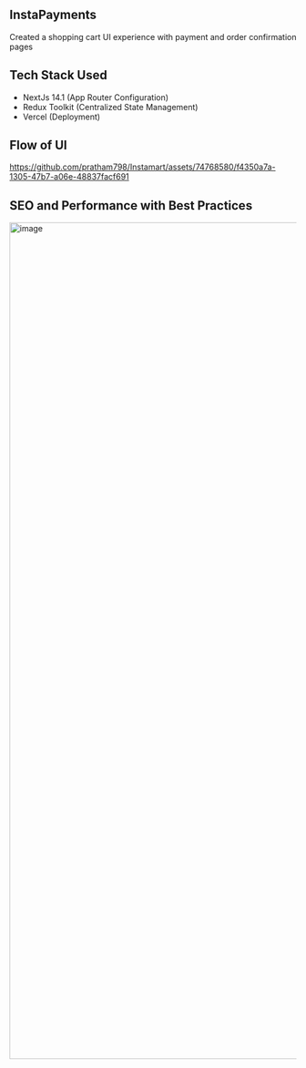 ## InstaPayments
Created a shopping cart UI experience with payment and order confirmation pages

## Tech Stack Used
- NextJs 14.1 (App Router Configuration)
- Redux Toolkit (Centralized State Management)
- Vercel (Deployment)

## Flow of UI

https://github.com/pratham798/Instamart/assets/74768580/f4350a7a-1305-47b7-a06e-48837facf691

## SEO and Performance with Best Practices

<img width="1469" alt="image" src="https://github.com/pratham798/Instamart/assets/74768580/88855fae-1501-4527-b283-d503f5ff63de">

